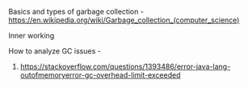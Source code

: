 Basics and types of garbage collection - 
https://en.wikipedia.org/wiki/Garbage_collection_(computer_science)

Inner working

How to analyze GC issues - 
1. https://stackoverflow.com/questions/1393486/error-java-lang-outofmemoryerror-gc-overhead-limit-exceeded
